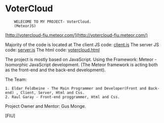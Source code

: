# VoterCloud

		WELECOME TO MY PROJECT- VoterCloud.
		(MeteorJS)
[http://votercloud-fiu.meteor.com/](http://votercloud-fiu.meteor.com/)

Majority of the code is located at
The client JS code: [client.js](Code/voterCloud/client/client.js)
The server JS code: [server.js](Code/voterCloud/server/server.js)
The html code: [votercloud.html](Code/voterCloud/votercloud.html)

The project is mostly based on JavaScript.
Using the Framework: Meteor - 
Isomorphic JavaScript development.
(The Meteor framework is acting both as the front-end and the back-end development).

The Team:

	1. Eldar Feldbeine - The Main Programmer and Developer(Front and Back-end) , Client, Server, Html and Css.
	2. Raul Garay - Front-end proggrammer, Html and Css.

Project Owner and Mentor:
	Gus Monge.
	

[FIU]
